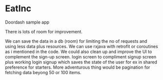 # EatInc
Doordash sample app

There is lots of room for improvement.

We can save the data in a db (room) for limiting the no of requests and using less data plus
resources.
We can use rxjava with retrofit or coroutines as i mentioned in the code.
We could also clean up and improve the UI to complement the sign-up screen.
login screen to compliment signup screen plus working login signup which saves the state of the user
for ex in shared preference for starters.
More adventurous thing would be pagination for fetching data beyong 50 or 100 items.
